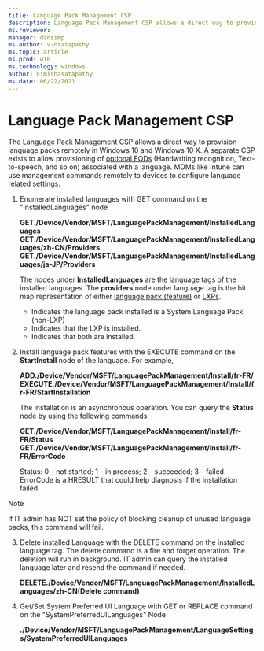 ```yaml
---
title: Language Pack Management CSP
description: Language Pack Management CSP allows a direct way to provision language packs remotely in Windows 10.
ms.reviewer: 
manager: dansimp
ms.author: v-nsatapathy
ms.topic: article
ms.prod: w10
ms.technology: windows
author: nimishasatapathy
ms.date: 06/22/2021
---
```


# Language Pack Management CSP


The Language Pack Management CSP allows a direct way to provision language packs remotely in Windows 10 and Windows 10 X. A separate CSP exists to allow provisioning of [optional FODs](https://docs.microsoft.com/windows-hardware/manufacture/desktop/features-on-demand-language-fod) (Handwriting recognition, Text-to-speech, and so on) associated with a language. MDMs like Intune can use management commands remotely to devices to configure language related settings.

1. Enumerate installed languages with GET command on the "InstalledLanguages" node
 
    **GET./Device/Vendor/MSFT/LanguagePackManagement/InstalledLanguages**
    **GET./Device/Vendor/MSFT/LanguagePackManagement/InstalledLanguages/zh-CN/Providers**
    **GET./Device/Vendor/MSFT/LanguagePackManagement/InstalledLanguages/ja-JP/Providers** 

   The nodes under **InstalledLanguages** are the language tags of the installed languages. The **providers** node under language tag is the bit map representation of either [language pack (feature)](https://docs.microsoft.com/windows-hardware/manufacture/desktop/available-language-packs-for-windows) or [LXPs](https://www.microsoft.com/en-us/store/collections/localexperiencepacks?cat0=devices&rtc=1). 
    - Indicates the language pack installed is a System Language Pack (non-LXP)
    - Indicates that the LXP is installed.
    - Indicates that both are installed.

2. Install language pack features with the EXECUTE command on the **StartInstall** node of the language. For example, 

    **ADD./Device/Vendor/MSFT/LanguagePackManagement/Install/fr-FR/**
    **EXECUTE./Device/Vendor/MSFT/LanguagePackManagement/Install/fr-FR/StartInstallation**

    The installation is an asynchronous operation. You can query the **Status** node by using the following commands: 

    **GET./Device/Vendor/MSFT/LanguagePackManagement/Install/fr-FR/Status**
    **GET./Device/Vendor/MSFT/LanguagePackManagement/Install/fr-FR/ErrorCode**

    Status: 0 – not started; 1 – in process; 2 – succeeded; 3 – failed. ErrorCode is a HRESULT that could help diagnosis if the installation failed.

> [!NOTE]
> If IT admin has NOT set the policy of blocking cleanup of unused language packs, this command will fail.  

3. Delete installed Language with the DELETE command on the installed language tag. The delete command is a fire and forget operation. The deletion will run in background. IT admin can query the installed language later and resend the command if needed.


   **DELETE./Device/Vendor/MSFT/LanguagePackManagement/InstalledLanguages/zh-CN(Delete command)**

4. Get/Set System Preferred UI Language with GET or REPLACE command on the "SystemPreferredUILanguages" Node


   **./Device/Vendor/MSFT/LanguagePackManagement/LanguageSettings/SystemPreferredUILanguages**
